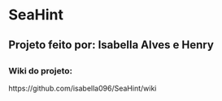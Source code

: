 # SeaHint


<h2>Projeto feito por: Isabella Alves e Henry<h2>

<h3>Wiki do projeto:</h3>
https://github.com/isabella096/SeaHint/wiki

